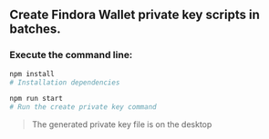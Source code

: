 ## Create Findora Wallet private key scripts in batches.

### Execute the command line:

```bash
npm install
# Installation dependencies

npm run start
# Run the create private key command
```

> The generated private key file is on the desktop

